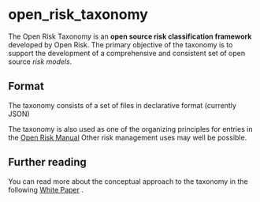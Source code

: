 # open_risk_taxonomy

The Open Risk Taxonomy is an **open source risk classification framework** developed by Open Risk. 
The primary objective of the taxonomy is to support the development of a comprehensive and consistent 
set of open source _risk models_. 

## Format 

The taxonomy consists of a set of files in declarative format (currently JSON)

The taxonomy is also used as one of the organizing principles for entries in the [Open Risk Manual](https://www.openrisk.eu/risk_manual/Risk_Taxonomy)
Other risk management uses may well be possible.

## Further reading 
 
You can read more about the conceptual approach to the taxonomy in the following [White Paper](https://www.openrisk.eu/WhitePapers/OpenRiskWP04_061415.pdf) .


